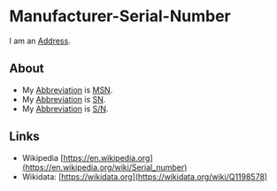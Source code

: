 # Manufacturer-Serial-Number

I am an [Address](611002.md).

## About

- My [Abbreviation](210000000.md) is [MSN](611004.md).
- My [Abbreviation](210000000.md) is [SN](611004.md).
- My [Abbreviation](210000000.md) is [S/N](611004.md).

## Links

- Wikipedia [https://en.wikipedia.org](https://en.wikipedia.org/wiki/Serial_number)
- Wikidata: [https://wikidata.org](https://wikidata.org/wiki/Q1198578)
